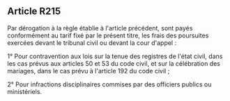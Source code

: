 Article R215
----
Par dérogation à la règle établie à l'article précédent, sont payés conformément
au tarif fixé par le présent titre, les frais des poursuites exercées devant le
tribunal civil ou devant la cour d'appel :

1° Pour contravention aux lois sur la tenue des registres de l'état civil, dans
les cas prévus aux articles 50 et 53 du code civil, et sur la célébration des
mariages, dans le cas prévu à l'article 192 du code civil ;

2° Pour infractions disciplinaires commises par des officiers publics ou
ministériels.
